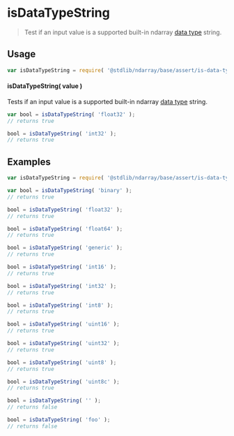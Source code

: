 <!--

@license Apache-2.0

Copyright (c) 2025 The Stdlib Authors.

Licensed under the Apache License, Version 2.0 (the "License");
you may not use this file except in compliance with the License.
You may obtain a copy of the License at

   http://www.apache.org/licenses/LICENSE-2.0

Unless required by applicable law or agreed to in writing, software
distributed under the License is distributed on an "AS IS" BASIS,
WITHOUT WARRANTIES OR CONDITIONS OF ANY KIND, either express or implied.
See the License for the specific language governing permissions and
limitations under the License.

-->

# isDataTypeString

> Test if an input value is a supported built-in ndarray [data type][@stdlib/ndarray/dtypes] string.

<!-- Section to include introductory text. Make sure to keep an empty line after the intro `section` element and another before the `/section` close. -->

<section class="intro">

</section>

<!-- /.intro -->

<!-- Package usage documentation. -->

<section class="usage">

## Usage

```javascript
var isDataTypeString = require( '@stdlib/ndarray/base/assert/is-data-type-string' );
```

#### isDataTypeString( value )

Tests if an input value is a supported built-in ndarray [data type][@stdlib/ndarray/dtypes] string.

```javascript
var bool = isDataTypeString( 'float32' );
// returns true

bool = isDataTypeString( 'int32' );
// returns true
```

</section>

<!-- /.usage -->

<!-- Package usage notes. Make sure to keep an empty line after the `section` element and another before the `/section` close. -->

<section class="notes">

</section>

<!-- /.notes -->

<!-- Package usage examples. -->

<section class="examples">

## Examples

<!-- eslint no-undef: "error" -->

```javascript
var isDataTypeString = require( '@stdlib/ndarray/base/assert/is-data-type-string' );

var bool = isDataTypeString( 'binary' );
// returns true

bool = isDataTypeString( 'float32' );
// returns true

bool = isDataTypeString( 'float64' );
// returns true

bool = isDataTypeString( 'generic' );
// returns true

bool = isDataTypeString( 'int16' );
// returns true

bool = isDataTypeString( 'int32' );
// returns true

bool = isDataTypeString( 'int8' );
// returns true

bool = isDataTypeString( 'uint16' );
// returns true

bool = isDataTypeString( 'uint32' );
// returns true

bool = isDataTypeString( 'uint8' );
// returns true

bool = isDataTypeString( 'uint8c' );
// returns true

bool = isDataTypeString( '' );
// returns false

bool = isDataTypeString( 'foo' );
// returns false
```

</section>

<!-- /.examples -->

<!-- Section to include cited references. If references are included, add a horizontal rule *before* the section. Make sure to keep an empty line after the `section` element and another before the `/section` close. -->

<section class="references">

</section>

<!-- /.references -->

<!-- Section for related `stdlib` packages. Do not manually edit this section, as it is automatically populated. -->

<section class="related">

</section>

<!-- /.related -->

<!-- Section for all links. Make sure to keep an empty line after the `section` element and another before the `/section` close. -->

<section class="links">

[@stdlib/ndarray/dtypes]: https://github.com/stdlib-js/stdlib/tree/develop/lib/node_modules/%40stdlib/ndarray/dtypes

</section>

<!-- /.links -->
